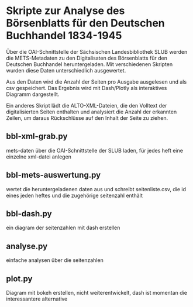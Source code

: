 # Skripte zur Analyse des Börsenblatts für den Deutschen Buchhandel 1834-1945

Über die OAI-Schnittstelle der Sächsischen Landesbibliothek SLUB werden die METS-Metadaten zu den Digitalisaten des Börsenblatts für den Deutschen Buchhandel heruntergeladen. Mit verschiedenen Skripten wurden diese Daten unterschiedlich ausgewertet.

Aus den Daten wird die Anzahl der Seiten pro Ausgabe ausgelesen und als csv gespeichert. Das Ergebnis wird mit Dash/Plotly als interaktives Diagramm dargestellt.

Ein anderes Skript lädt die ALTO-XML-Dateien, die den Volltext der digitalisierten Seiten enthalten und analysiert die Anzahl der erkannten Zeilen, um daraus Rückschlüsse auf den Inhalt der Seite zu ziehen.

## bbl-xml-grab.py
mets-daten über die OAI-Schnittstelle der SLUB laden, für jedes heft eine einzelne xml-datei anlegen
## bbl-mets-auswertung.py
wertet die heruntergeladenen daten aus und schreibt seitenliste.csv, die id eines jeden heftes und die zugehörige seitenzahl enthält
## bbl-dash.py
ein diagram der seitenzahlen mit dash erstellen
## analyse.py
einfache analysen über die seitenzahlen

## plot.py
Diagram mit bokeh erstellen, nicht weiterentwickelt, dash ist momentan die interessantere alternative

